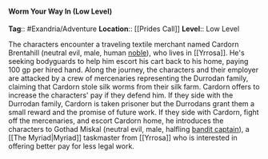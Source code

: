 #### Worm Your Way In (Low Level)
**Tag**:: #Exandria/Adventure
**Location**:: [[Prides Call]]
**Level**:: Low Level

 The characters encounter a traveling textile merchant named Cardorn Brentahill (neutral evil, male, human [noble](https://www.dndbeyond.com/monsters/noble)), who lives in [[Yrrosa]]. He's seeking bodyguards to help him escort his cart back to his home, paying 100 gp per hired hand. Along the journey, the characters and their employer are attacked by a crew of mercenaries representing the Durrodan family, claiming that Cardorn stole silk worms from their silk farm. Cardorn offers to increase the characters' pay if they defend him. If they side with the Durrodan family, Cardorn is taken prisoner but the Durrodans grant them a small reward and the promise of future work. If they side with Cardorn, fight off the mercenaries, and escort Cardorn home, he introduces the characters to Gothad Miskal (neutral evil, male, halfling [bandit captain](https://www.dndbeyond.com/monsters/bandit-captain)), a [[The Myriad|Myriad]] taskmaster from [[Yrrosa]] who is interested in offering better pay for less legal work.
